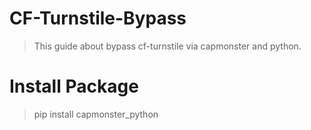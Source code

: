# CF-Turnstile-Bypass
> This guide about bypass cf-turnstile via capmonster and python.

# Install Package
> pip install capmonster_python
